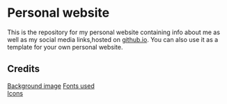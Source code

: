 # Personal website

This is the repository for my personal website containing info about me as well as my social media links,hosted on [github.io](https://pages.github.com/). You can also use it as a template for your own personal website.

## Credits

  
[Background image](https://creator.nightcafe.studio/creation/eNCnGWRDSyWM3O7R8SyZ)
[Fonts used](https://fonts.google.com/share?selection.family=Playpen+Sans|Ubuntu)  
[Icons](https://www.iconfinder.com/)  
